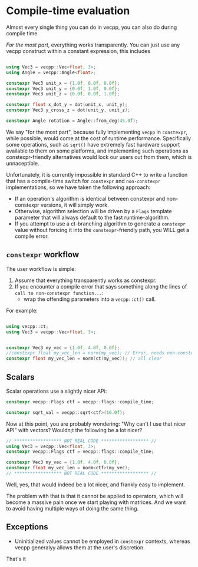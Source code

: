 # Compile-time evaluation

Almost every single thing you can do in vecpp, you can also do during compile 
time. 

*For the most part*, everything works transparently. You can just use any vecpp
construct within a constant expression, this includes 

```cpp

using Vec3 = vecpp::Vec<float, 3>;
using Angle = vecpp::Angle<float>;

constexpr Vec3 unit_x = {1.0f, 0.0f, 0.0f};
constexpr Vec3 unit_y = {0.0f, 1.0f, 0.0f};
constexpr Vec3 unit_z = {0.0f, 0.0f, 1.0f};

constexpr float x_dot_y = dot(unit_x, unit_y);
constexpr Vec3 y_cross_z = dot(unit_y, unit_z);

constexpr Angle rotation = Angle::from_deg(45.0f);
```

We say "for the most part", because fully implementing `vecpp` in `constexpr`,
while possible, would come at the cost of runtime performance. Specifically some
operations, such as `sqrt()` have extremely fast hardware support available to 
them on some platforms, and implementing such operations as constexpr-friendly 
alternatives would lock our users out from them, which is unnaceptible.

Unfortunately, it is currently impossible in standard C++ to write a function 
that has a compile-time switch for `constexpr` and `non-constexpr` 
implementations, so we have taken the following approach:


* If an operation's algorithm is identical between constexpr and non-constexpr
versions, it will simply work. 
* Otherwise, algorithm selection will be driven by a `Flags` template parameter 
that will always default to the fast runtime-algorithm.
* If you attempt to use a ct-branching algorithm to generate a 
`constexpr` value without foricing it into the `constexpr`-friendly path, you
WILL get a compile error.

## `constexpr` workflow

The user workflow is simple:

1. Assume that everything transparently works as constexpr.
2. If you encounter a compile error that says something along the lines of
`call to non-constexpr function...`: 
     - wrap the offending parameters into a `vecpp::ct()` call.

For example:

```cpp

using vecpp::ct;
using Vec3 = vecpp::Vec<float, 3>;


constexpr Vec3 my_vec = {1.0f, 4.0f, 0.0f};
//constexpr float my_vec_len = norm(my_vec); // Error, needs non-constexpr sqrt()
constexpr float my_vec_len = norm(ct(my_vec)); // all clear
```

## Scalars

Scalar operations use a slightly nicer APi:


```cpp
constexpr vecpp::Flags ctf = vecpp::flags::compile_time;

constexpr sqrt_val = vecpp::sqrt<ctf>(16.0f);
```

Now at this point, you are probably wondering: "Why can't I use that nicer API"
with vectors? Wouldn;t the following be a lot nicer?

```cpp
// ****************** NOT REAL CODE ****************** // 
using Vec3 = vecpp::Vec<float, 3>;
constexpr vecpp::Flags ctf = vecpp::flags::compile_time;

constexpr Vec3 my_vec = {1.0f, 4.0f, 0.0f};
constexpr float my_vec_len = norm<ctf>(my_vec); 
// ****************** NOT REAL CODE ****************** //
```

Well, yes, that would indeed be a lot nicer, and frankly easy to implement. 

The problem with that is that it cannot be applied to operators, which will 
become a massive pain once we start playing with matrices. And we want to avoid 
having multiple ways of doing the same thing.  

## Exceptions

- Uninitialized values cannot be employed in `constexpr` contexts, whereas vecpp
generalyy allows them at the user's discretion.

That's it
